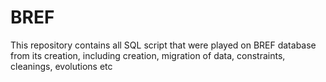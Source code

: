 # BREF

This repository contains all SQL script that were played on BREF database from its creation, including creation, migration of data, constraints, cleanings, evolutions etc
